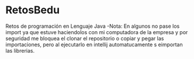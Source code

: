 # RetosBedu
Retos de programación en Lenguaje Java
-Nota: En algunos no pase los import ya que estuve haciendolos con mi computadora de la empresa y por seguridad me bloquea el clonar el repositorio o copiar y pegar las importaciones, pero al ejecutarlo en intellij automatucamente s eimportan las librerias.
